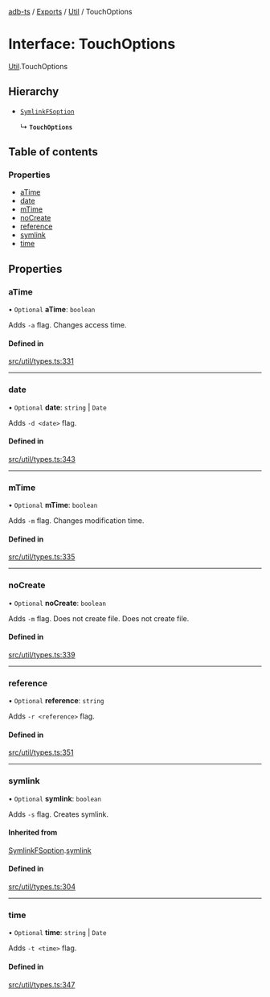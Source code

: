 [adb-ts](../README.md) / [Exports](../modules.md) / [Util](../modules/Util.md) / TouchOptions

# Interface: TouchOptions

[Util](../modules/Util.md).TouchOptions

## Hierarchy

-   [`SymlinkFSoption`](Util.SymlinkFSoption.md)

    ↳ **`TouchOptions`**

## Table of contents

### Properties

-   [aTime](Util.TouchOptions.md#atime)
-   [date](Util.TouchOptions.md#date)
-   [mTime](Util.TouchOptions.md#mtime)
-   [noCreate](Util.TouchOptions.md#nocreate)
-   [reference](Util.TouchOptions.md#reference)
-   [symlink](Util.TouchOptions.md#symlink)
-   [time](Util.TouchOptions.md#time)

## Properties

### aTime

• `Optional` **aTime**: `boolean`

Adds `-a` flag. Changes access time.

#### Defined in

[src/util/types.ts:331](https://github.com/Maaaartin/adb-ts/blob/5393493/src/util/types.ts#L331)

---

### date

• `Optional` **date**: `string` \| `Date`

Adds `-d <date>` flag.

#### Defined in

[src/util/types.ts:343](https://github.com/Maaaartin/adb-ts/blob/5393493/src/util/types.ts#L343)

---

### mTime

• `Optional` **mTime**: `boolean`

Adds `-m` flag. Changes modification time.

#### Defined in

[src/util/types.ts:335](https://github.com/Maaaartin/adb-ts/blob/5393493/src/util/types.ts#L335)

---

### noCreate

• `Optional` **noCreate**: `boolean`

Adds `-m` flag. Does not create file. Does not create file.

#### Defined in

[src/util/types.ts:339](https://github.com/Maaaartin/adb-ts/blob/5393493/src/util/types.ts#L339)

---

### reference

• `Optional` **reference**: `string`

Adds `-r <reference>` flag.

#### Defined in

[src/util/types.ts:351](https://github.com/Maaaartin/adb-ts/blob/5393493/src/util/types.ts#L351)

---

### symlink

• `Optional` **symlink**: `boolean`

Adds `-s` flag.
Creates symlink.

#### Inherited from

[SymlinkFSoption](Util.SymlinkFSoption.md).[symlink](Util.SymlinkFSoption.md#symlink)

#### Defined in

[src/util/types.ts:304](https://github.com/Maaaartin/adb-ts/blob/5393493/src/util/types.ts#L304)

---

### time

• `Optional` **time**: `string` \| `Date`

Adds `-t <time>` flag.

#### Defined in

[src/util/types.ts:347](https://github.com/Maaaartin/adb-ts/blob/5393493/src/util/types.ts#L347)
